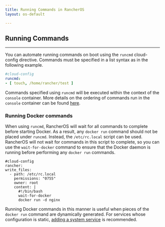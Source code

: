 ```yaml
---
title: Running Commands in RancherOS
layout: os-default

---
```


## Running Commands
---

You can automate running commands on boot using the `runcmd` cloud-config directive. Commands must be specified in a list syntax as in the following example.

```yaml
#cloud-config
runcmd:
- [ touch, /home/rancher/test ]
```

Commands specified using `runcmd` will be executed within the context of the `console` container. More details on the ordering of commands run in the `console` container can be found [here]({{site.baseurl}}/os/system-services/built-in-system-services/#console).

### Running Docker commands

When using `runcmd`, RancherOS will wait for all commands to complete before starting Docker. As a result, any `docker run` command should not be placed under `runcmd`. Instead, the `/etc/rc.local` script can be used. RancherOS will not wait for commands in this script to complete, so you can use the `wait-for-docker` command to ensure that the Docker daemon is running before performing any `docker run` commands.

```
#cloud-config
rancher:
write_files:
  - path: /etc/rc.local
    permissions: "0755"
    owner: root
    content: |
      #!/bin/bash
      wait-for-docker
      docker run -d nginx
```

Running Docker commands in this manner is useful when pieces of the `docker run` command are dynamically generated. For services whose configuration is static, [adding a system service]({{site.baseurl}}/os/system-services/adding-system-services/) is recommended.
